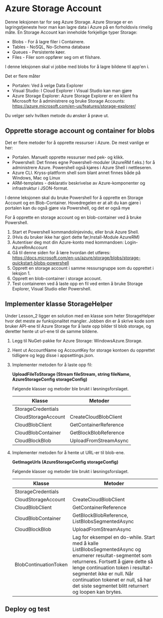 # Azure Storage Account

Denne leksjonen tar for seg Azure Storage. Azure Storage er en lagringstjeneste hvor man kan lagre data i Azure på en forholdsvis rimelig måte. En Storage Account kan inneholde forkjellige typer Storage:

* Blobs - For å lagre filer i Containere. 
* Tables - NoSQL, No-Schema database
* Queues - Persistente køer.
* Files - Filer som oppfører seg om et filshare.

I denne leksjonen skal vi jobbe med blobs for å lagre bildene til app'en i.

Det er flere måter 
* Portalen: Ved å velge Data Explorer 
* Visual Studio: I Cloud Explorer i Visual Studio kan man gjøre
* Azure Storage Explorer: Azure Storage Explorer er en klient fra Microsoft for å administrere og bruke Storage Accounts: https://azure.microsoft.com/en-us/features/storage-explorer/

Du velger selv hvilken metode du ønsker å prøve ut.

## Opprette storage account og container for blobs

Det er flere metoder for å opprette ressurser i Azure. De mest vanlige er her:

* Portalen. Manuelt opprette ressurser med pek- og klikk. 
* Powershell: Det finnes egne Powershell-moduler (AzureRM f.eks.) for å administrere Azure. Powershell også kjøres i Azure Shell i nettleseren.
* Azure CLI. Kryss-plattform shell som blant annet finnes både på Windows, Mac og Linux
* ARM-templates - deklarativ beskrivelse av Azure-komponenter og infrastruktur i JSON-format. 

I denne leksjonen skal du bruke Powershell for å opprette en Storage Account og en Blob-Container.
Hovedregelen er at alt du kan gjøre i portalen kan du også gjøre via Powershell, og det er også mye 

For å opprette en storage account og en blob-container ved å bruke Powershell. 

1. Start et Powershell kommandolinjevindu, eller bruk Azure Shell.
2. (Hvis du bruker ikke har gjort dette før,Install-Module AzureRM)
3. Autentiser deg mot din Azure-konto med kommandoen: Login-AzureRmAccount
4. Gå til denne siden for å lære hvordan det utføres: https://docs.microsoft.com/en-us/azure/storage/blobs/storage-quickstart-blobs-powershell 
5. Opprett en storage account i samme ressursgruppe som du opprettet i leksjon 1.
6. Opprett en blob-container i storage account.
7. Test containeren ved å laste opp en fil ved enten å bruke Storage Explorer, Visual Studio eller Powershell.

## Implementer klasse StorageHelper

Under Lesson_2 ligger en solution med en klasse som heter StorageHelper hvor det meste av funksjonalitet mangler. Jobben din er å skrive kode som bruker API-ene til Azure Storage for å laste opp bilder til blob storage, og deretter hente ut url-ene til de samme bildene.

1. Legg til NuGet-pakke for Azure Storage: WindowsAzure.Storage.

2. Hent ut AccountName og AccountKey for storage kontoen du opprettet tidligere og legg disse i appsettings.json.

3. Implementer metoden for å laste opp fil:

   __UploadFileToStorage (Stream fileStream, string fileName, AzureStorageConfig storageConfig)__
   
   Følgende klasser og metoder ble brukt i løsningsforslaget.

   | Klasse              | Metoder               |
   |---------------------|-----------------------|
   | StorageCredentials  |                       |
   | CloudStorageAccount | CreateCloudBlobClient |
   | CloudBlobClient     | GetContainerReference |
   | CloudBlobContainer  | GetBlockBlobReference |
   | CloudBlockBlob      | UploadFromStreamAsync |
    
4. Implementer metoden for å hente ut URL-er til blob-ene.
   
   __GetImageUrls (AzureStorageConfig storageConfig)__
   
   Følgende klasser og metoder ble brukt i løsningsforslaget.
   
   | Klasse              | Metoder               |
   |---------------------|-----------------------|
   | StorageCredentials  |                       |
   | CloudStorageAccount | CreateCloudBlobClient |
   | CloudBlobClient     | GetContainerReference |
   | CloudBlobContainer  | GetBlockBlobReference, ListBlobsSegmentedAsync |
   | CloudBlockBlob      | UploadFromStreamAsync |
   | BlobContinuationToken | Lag for eksempel en do-while. Start med å kalle ListBlobsSegmentedAsync og enumerer resultat-segmentet som returneres. Fortsett å gjøre dette så lenge continuation token i resultat-segmentet ikke er null. Når continuation tokenet er null, så har det siste segmentet blitt returnert og loopen kan brytes. |
   

## Deploy og test
